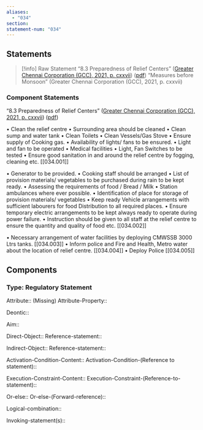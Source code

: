 ```yaml
---
aliases:
  - "034"
section: 
statement-num: "034"
---
```

## Statements 
> [!info] Raw Statement
> “8.3 Preparedness of Relief Centers” ([Greater Chennai Corporation (GCC), 2021, p. cxxvii](zotero://select/library/items/AZZSXLC8)) ([pdf](zotero://open-pdf/library/items/ZWDYK52D?page=127&annotation=KLYRJC7E)) 
> “Measures before Monsoon” (Greater Chennai Corporation (GCC), 2021, p. cxxvii)

### Component Statements
“8.3 Preparedness of Relief Centers” ([Greater Chennai Corporation (GCC), 2021, p. cxxvii](zotero://select/library/items/AZZSXLC8)) ([pdf](zotero://open-pdf/library/items/ZWDYK52D?page=127&annotation=KLYRJC7E)) 

• Clean the relief centre 
• Surrounding area should be cleaned 
• Clean sump and water tank 
• Clean Toilets 
• Clean Vessels/Gas Stove 
• Ensure supply of Cooking gas. 
• Availability of lights/ fans to be ensured. 
• Light and fan to be operated 
• Medical facilities 
• Light, Fan Switches to be tested 
• Ensure good sanitation in and around the relief centre by fogging, cleaning etc. 
[[034.001]]

• Generator to be provided. 
• Cooking staff should be arranged 
• List of provision materials/ vegetables to be purchased during rain to be kept ready. 
• Assessing the requirements of food / Bread / Milk • Station ambulances where ever possible. 
• Identification of place for storage of provision materials/ vegetables 
• Keep ready Vehicle arrangements with sufficient labourers for food Distribution to all required places.
• Ensure temporary electric arrangements to be kept always ready to operate during power failure. 
• Instruction should be given to all staff at the relief centre to ensure the quantity and quality of food etc. 
[[034.002]]


• Necessary arrangement of water facilities by deploying CMWSSB 3000 Ltrs tanks. [[034.003]]
• Inform police and Fire and Health, Metro water about the location of relief centre. [[034.004]]
• Deploy Police [[034.005]]



## Components
### Type: Regulatory Statement
Attribute:: (Missing)
Attribute-Property::

Deontic::

Aim::

Direct-Object::
	Reference-statement::

Indirect-Object::
	Reference-statement::

Activation-Condition-Content::
	Activation-Condition-(Reference to statement)::

Execution-Constraint-Content::
	Execution-Constraint-(Reference-to-statement)::

Or-else::
	Or-else-(Forward-reference)::

Logical-combination::

Invoking-statement(s)::